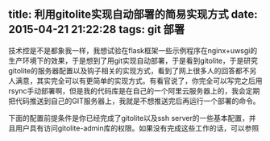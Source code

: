 title: 利用gitolite实现自动部署的简易实现方式
date: 2015-04-21 21:22:28
tags: git 部署
---

技术控是不是都象我一样，我想试验在flask框架一些示例程序在nginx+uwsgi的生产环境下的效果，于是想到了用git实现自动部署，于是看到gitolite，于是研究gitolite的服务器配置以及钩子相关的实现方式，看到了网上很多人的回答都不另人满意，其实完全可以有更简单的实现方式。有看官说了，你完全可以写完之后用rsync手动部署啊，但是我的代码库是在自己的一个阿里云服务器上的，我会定期把代码推送到自己的GIT服务器上，我就是不想推送完后再运行一个部署的命令。

下面的配置前提条件是你已经完成了gitolite以及ssh server的一些基本配置，并且用户具有访问gitolite-admin库的权限。如果没有完成这些工作的话，可以参照
